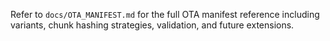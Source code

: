 Refer to `docs/OTA_MANIFEST.md` for the full OTA manifest reference including variants, chunk hashing strategies, validation, and future extensions.
